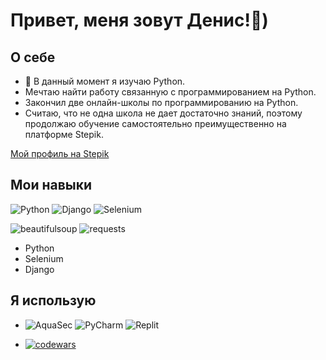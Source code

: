 # Привет, меня зовут Денис!👋)
    

## О себе


- 🌱 В данный момент я изучаю Python.
- Мечтаю найти работу связанную с программированием на Python.
- Закончил две онлайн-школы по программированию на Python.
- Считаю, что не одна школа не дает достаточно знаний, поэтому продолжаю обучение самостоятельно преимущественно на платформе Stepik.

[Мой профиль на Stepik](https://stepik.org/users/494950547/profile?auth=login&preview=true)



## Мои навыки
![Python](https://img.shields.io/badge/python-3670A0?style=for-the-badge&logo=python&logoColor=ffdd54) ![Django](https://img.shields.io/badge/django-%23092E20.svg?style=for-the-badge&logo=django&logoColor=white) ![Selenium](https://img.shields.io/badge/-selenium-%43B02A?style=for-the-badge&logo=selenium&logoColor=white)

![beautifulsoup](https://img.shields.io/badge/beautifulsoup-4.0+-blue) ![requests](https://img.shields.io/badge/requests-8A2BE2)
- Python
- Selenium
- Django

## Я использую
- ![AquaSec](https://img.shields.io/badge/aqua-%231904DA.svg?style=for-the-badge&logo=aqua&logoColor=#0018A8) ![PyCharm](https://img.shields.io/badge/pycharm-143?style=for-the-badge&logo=pycharm&logoColor=black&color=black&labelColor=green) ![Replit](https://img.shields.io/badge/Replit-DD1200?style=for-the-badge&logo=Replit&logoColor=white)

- [![codewars](https://www.codewars.com/users/DenisRak/badges/large)](https://www.codewars.com/users/DenisRak)


